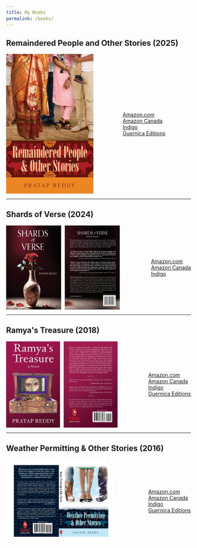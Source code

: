 ```yaml
---
title: My Books
permalink: /books/
---
```


## Remaindered People and Other Stories (2025)
<div style="display: flex; gap: 20px; align-items: center;">
  <div style="display: flex; gap: 10px;">
    <img src="/assets/images/remaindered-people.jpg" alt="Remaindered People Front Cover" style="width: 80%;">
  </div>
  <div>
    <ul style="list-style: none; padding: 0; margin: 0; white-space: nowrap;">
      <li><a href="https://a.co/d/34caoEF" target="_blank">Amazon.com</a></li>
      <li><a href="https://a.co/d/37KU2fG" target="_blank">Amazon Canada</a></li>
      <li><a href="https://www.indigo.ca/en-ca/remaindered-people-other-stories/9781771839365.html" target="_blank">Indigo</a></li>
      <li><a href="https://guernicaeditions.com/products/remaindered-people-amp-other-stories" target="_blank">Guernica Editions</a></li>
    </ul>
  </div>
</div>

---

## Shards of Verse (2024)
<div style="display: flex; gap: 20px; align-items: center;">
  <div style="display: flex; gap: 10px;">
    <img src="/assets/images/shards-front.png" alt="Shards of Verse Front Cover" style="width: 40%;">
    <img src="/assets/images/shards-back.png" alt="Shards of Verse Back Cover" style="width: 40%;">
  </div>
  <div>
    <ul style="list-style: none; padding: 0; margin: 0; white-space: nowrap;">
      <li><a href="https://a.co/d/1gXeKcF" target="_blank">Amazon.com</a></li>
      <li><a href="https://a.co/d/6u5zofX" target="_blank">Amazon Canada</a></li>
      <li><a href="https://www.indigo.ca/en-ca/shards-of-verse/9781069162908.html" target="_blank">Indigo</a></li>
    </ul>
  </div>
</div>

---

## Ramya's Treasure (2018)
<div style="display: flex; gap: 20px; align-items: center;">
  <div style="display: flex; gap: 10px;">
    <img src="/assets/images/ramya-front.jpg" alt="Ramya's Treasure Front Cover" style="width: 40%;">
    <img src="/assets/images/ramya-back.jpg" alt="Ramya's Treasure Back Cover" style="width: 40%;">
  </div>
  <div>
    <ul style="list-style: none; padding: 0; margin: 0; white-space: nowrap;">
      <li><a href="https://a.co/d/gMKhE8D" target="_blank">Amazon.com</a></li>
      <li><a href="https://a.co/d/brJkvG5" target="_blank">Amazon Canada</a></li>
      <li><a href="https://www.indigo.ca/en-ca/ramyas-treasure/9781771833288.html" target="_blank">Indigo</a></li>
      <li><a href="https://guernicaeditions.com/products/ramyas-treasure" target="_blank">Guernica Editions</a></li>
    </ul>
  </div>
</div>

---

## Weather Permitting & Other Stories (2016)
<div style="display: flex; gap: 20px; align-items: center;">
  <div style="display: flex; gap: 10px;">
    <img src="/assets/images/weather-permitting.jpg" alt="Weather Permitting" style="width: 80%;">
  </div>
  <div>
    <ul style="list-style: none; padding: 0; margin: 0; white-space: nowrap;">
      <li><a href="https://a.co/d/g2OVS0m" target="_blank">Amazon.com</a></li>
      <li><a href="https://a.co/d/6ChLLvd" target="_blank">Amazon Canada</a></li>
      <li><a href="https://www.indigo.ca/en-ca/weather-permitting-other-stories/9781771830560.html" target="_blank">Indigo</a></li>
      <li><a href="https://guernicaeditions.com/products/weather-permitting-amp-other-stories" target="_blank">Guernica Editions</a></li>
    </ul>
  </div>
</div>